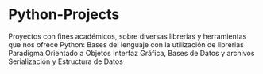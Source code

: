 # Python-Projects

Proyectos con fines académicos, sobre diversas librerias y herramientas que nos ofrece Python:
      Bases del lenguaje con la utilización de librerias
      Paradigma Orientado a Objetos
      Interfaz Gráfica, Bases de Datos y archivos
      Serialización y Estructura de Datos
